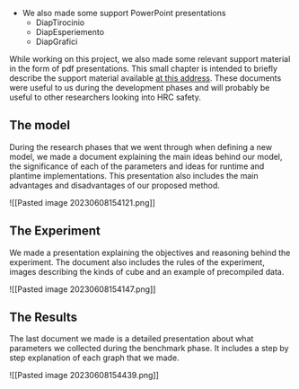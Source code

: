 - We also made some support PowerPoint presentations
    - DiapTirocinio
    - DiapEsperiemento
    - DiapGrafici

While working on this project, we also made some relevant support material in the form of pdf presentations. This small chapter is intended to briefly describe the support material available [at this address](https://drive.google.com/drive/folders/1sW84-aIim4SFl8XDPiNp3gIzhk_kixfU?usp=sharing).
These documents were useful to us during the development phases and will probably be useful to other researchers looking into HRC safety.

## The model
During the research phases that we went through when defining a new model, we made a document explaining the main ideas behind our model, the significance of each of the parameters and ideas for runtime and plantime implementations. This presentation also includes the main advantages and disadvantages of our proposed method.

![[Pasted image 20230608154121.png]]

## The Experiment
We made a presentation explaining the objectives and reasoning behind the experiment. The document also includes the rules of the experiment, images describing the kinds of cube and an example of precompiled data.

![[Pasted image 20230608154147.png]]

## The Results
The last document we made is a detailed presentation about what parameters we collected during the benchmark phase. It includes a step by step explanation of each graph that we made.

![[Pasted image 20230608154439.png]]